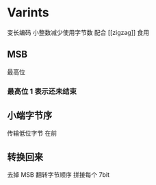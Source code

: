 # Varints
变长编码 小整数减少使用字节数
配合 [[zigzag]] 食用

## MSB
最高位
### 最高位 1 表示还未结束

## 小端字节序
传输低位字节 在前


## 转换回来
去掉 MSB
翻转字节顺序
拼接每个 7bit



